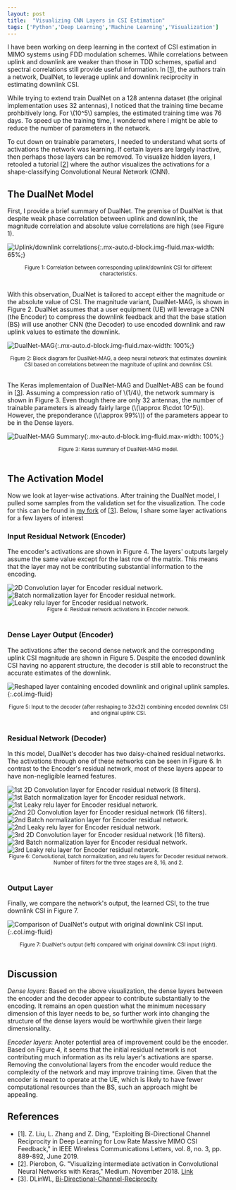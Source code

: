 ```yaml
---
layout: post
title:  "Visualizing CNN Layers in CSI Estimation"
tags: ['Python','Deep Learning','Machine Learning','Visualization']
---
```


I have been working on deep learning in the context of CSI estimation in MIMO systems using FDD modulation schemes. While correlations between uplink and downlink are weaker than those in TDD schemes, spatial and spectral correlations still provide useful information. In [[1](#r1)], the authors train a network, DualNet, to leverage uplink and downlink reciprocity in estimating downlink CSI.

While trying to extend train DualNet on a 128 antenna dataset (the original implementation uses 32 antennas), I noticed that the training time became prohbitively long. For \\(10^5\\) samples, the estimated training time was 76 days. To speed up the training time, I wondered where I might be able to reduce the number of parameters in the network.

To cut down on trainable parameters, I needed to understand what sorts of activations the network was learning. If certain layers are largely inactive, then perhaps those layers can be removed. To visualize hidden layers, I retooled a tutorial [[2](#r2)] where the author visualizes the activations for a shape-classifying Convolutional Neural Network (CNN).

## The DualNet Model

First, I provide a brief summary of DualNet. The premise of DualNet is that despite weak phase correlation between uplink and downlink, the magnitude correlation and absolute value correlations are high (see Figure 1).

![Uplink/downlink correlations][corr]{:.mx-auto.d-block.img-fluid.max-width: 65%;}

<center>
<small>Figure 1: Correlation between corresponding uplink/downlink CSI for different characteristics.</small></center><br>

With this observation, DualNet is tailored to accept either the magnitude or the absolute value of CSI. The magnitude variant, DualNet-MAG, is shown in Figure 2. DualNet assumes that a user equipment (UE) will leverage a CNN (the Encoder) to compress the downlink feedback and that the base station (BS) will use another CNN (the Decoder) to use encoded downlink and raw uplink values to estimate the downlink.

![DualNet-MAG][dualnetmag]{:.mx-auto.d-block.img-fluid.max-width: 100%;}

<center>
<small>Figure 2: Block diagram for DualNet-MAG, a deep neural network that estimates downlink CSI based on correlations between the magnitude of uplink and downlink CSI.</small></center><br>

The Keras implementaion of DualNet-MAG and DualNet-ABS can be found in [[3](#r3)]. Assuming a compression ratio of \\(1/4\\), the network summary is shown in Figure 3. Even though there are only 32 antennas, the number of trainable parameters is already fairly large (\\(\approx 8\cdot 10^5\\)). However, the preponderance (\\(\approx 99\%\\)) of the parameters appear to be in the Dense layers.

![DualNet-MAG Summary][summary]{:.mx-auto.d-block.img-fluid.max-width: 100%;}

<center>
<small>Figure 3: Keras summary of DualNet-MAG model.</small></center><br>

## The Activation Model

Now we look at layer-wise activations. After training the DualNet model, I pulled some samples from the validation set for the visualization. The code for this can be found in [my fork](https://github.com/mdelrosa/Bi-Directional-Channel-Reciprocity/blob/master/viz/visualize_activations.ipynb) of [[3](r3)]. Below, I share some layer activations for a few layers of interest

### Input Residual Network (Encoder)

The encoder's activations are shown in Figure 4. The layers' outputs largely assume the same value except for the last row of the matrix. This means that the layer may not be contributing substantial information to the encoding.

<!-- Image snippet -->

<div class='container'>
    <div class='row justify-content-md-center max-width: 100%'>
        <div>
            <img src="/images/blog/2019/09/05/res1/conv2d_1.png" class="col img-fluid" alt='2D Convolution layer for Encoder residual network.' />
        </div>
        <div>
            <img src="/images/blog/2019/09/05/res1/batch_normalization_1.png" class="col img-fluid" alt='Batch normalization layer for Encoder residual network.' />
        </div>
        <div>
            <img src="/images/blog/2019/09/05/res1/leaky_re_lu_1.png" class="col img-fluid" alt='Leaky relu layer for Encoder residual network.' />
        </div>
    </div>
</div>

<center>
<small>Figure 4: Residual network activations in Encoder network.</small></center><br>

### Dense Layer Output (Encoder)

The activations after the second dense network and the corresponding uplink CSI magnitude are shown in Figure 5. Despite the encoded downlink CSI having no apparent structure, the decoder is still able to reconstruct the accurate estimates of the downlink.

![Reshaped layer containing encoded downlink and original uplink samples.][dense]{:.col.img-fluid}

<!-- ![2D Convolution layer for Encoder residual network.][conv1]{:.col.img-fluid}
![Batch norm layer for Encoder residual network.][batch1]{:.col.img-fluid}
![Relu layer for Encoder residual network.][relu1]{:.col.img-fluid} -->

<center>
<small>Figure 5: Input to the decoder (after reshaping to 32x32) combining encoded downlink CSI and original uplink CSI.</small></center><br>

### Residual Network (Decoder)

In this model, DualNet's decoder has two daisy-chained residual networks. The activations through one of these networks can be seen in Figure 6. In contrast to the Encoder's residual network, most of these layers appear to have non-negligible learned features.

<div class='container'>
    <div class='row justify-content-md-center max-width: 100%'>
        <div>
            <img src="/images/blog/2019/09/05/res2/conv2d_2.png" class="col img-fluid" alt='1st 2D Convolution layer for Encoder residual network (8 filters).' />
        </div>
        <div>
            <img src="/images/blog/2019/09/05/res2/batch_normalization_2.png" class="col img-fluid" alt='1st Batch normalization layer for Encoder residual network.' />
        </div>
        <div>
            <img src="/images/blog/2019/09/05/res2/leaky_re_lu_2.png" class="col img-fluid" alt='1st Leaky relu layer for Encoder residual network.' />
        </div>
            <div>
            <img src="/images/blog/2019/09/05/res2/conv2d_3.png" class="col img-fluid" alt='2nd 2D Convolution layer for Encoder residual network (16 filters).' />
        </div>
        <div>
            <img src="/images/blog/2019/09/05/res2/batch_normalization_3.png" class="col img-fluid" alt='2nd Batch normalization layer for Encoder residual network.' />
        </div>
        <div>
            <img src="/images/blog/2019/09/05/res2/leaky_re_lu_3.png" class="col img-fluid" alt='2nd Leaky relu layer for Encoder residual network.' />
        </div>
        <div>
            <img src="/images/blog/2019/09/05/res2/conv2d_4.png" class="col img-fluid" alt='3rd 2D Convolution layer for Encoder residual network (16 filters).' />
        </div>
        <div>
            <img src="/images/blog/2019/09/05/res2/batch_normalization_4.png" class="col img-fluid" alt='3rd Batch normalization layer for Encoder residual network.' />
        </div>
        <div>
            <img src="/images/blog/2019/09/05/res2/leaky_re_lu_4.png" class="col img-fluid" alt='3rd Leaky relu layer for Encoder residual network.' />
        </div>
    </div>
</div>

<center>
<small>Figure 6: Convolutional, batch normalization, and relu layers for Decoder residual network. Number of filters for the three stages are 8, 16, and 2.</small></center><br>

### Output Layer

Finally, we compare the network's output, the learned CSI, to the true downlink CSI in Figure 7.

![Comparison of DualNet's output with original downlink CSI input.][compare]{:.col.img-fluid}
<center>
<small>Figure 7: DualNet's output (left) compared with original downlink CSI input (right).</small></center><br>

## Discussion

*Dense layers*: Based on the above visualization, the dense layers between the encoder and the decoder appear to contribute substantially to the encoding. It remains an open question what the minimum necessary dimension of this layer needs to be, so further work into changing the structure of the dense layers would be worthwhile given their large dimensionality.

*Encoder layers*: Anoter potential area of improvement could be the encoder. Based on Figure 4, it seems that the initial residual network is not contributing much information as its relu layer's activations are sparse. Removing the convolutional layers from the encoder would reduce the complexity of the network and may improve training time. Given that the encoder is meant to operate at the UE, which is likely to have fewer computational resources than the BS, such an approach might be appealing.

## References

- <a name='r1'>[1]</a>. Z. Liu, L. Zhang and Z. Ding, "Exploiting Bi-Directional Channel Reciprocity in Deep Learning for Low Rate Massive MIMO CSI Feedback," in IEEE Wireless Communications Letters, vol. 8, no. 3, pp. 889-892, June 2019.
- <a name='r2'>[2]</a>. Pierobon, G. "Visualizing intermediate activation in Convolutional Neural Networks with Keras," Medium. November 2018. [Link](https://towardsdatascience.com/visualizing-intermediate-activation-in-convolutional-neural-networks-with-keras-260b36d60d0)
- <a name='r3'>[3]</a>. DLinWL, [Bi-Directional-Channel-Reciprocity](https://github.com/DLinWL/Bi-Directional-Channel-Reciprocity)

[corr]: /images/blog/2019/09/05/corr.PNG
[dualnetmag]: /images/blog/2019/09/05/dualnetmag.PNG
[summary]: /images/blog/2019/09/05/summary.PNG
[conv1]: /images/blog/2019/09/05/res1/conv2d_1.png
[batch1]: /images/blog/2019/09/05/res1/batch_normalization_1.png
[relu1]: /images/blog/2019/09/05/res1/leaky_re_lu_1.png
[dense]: /images/blog/2019/09/05/dense/reshape_3.png
[conv2]: /images/blog/2019/09/05/res2/conv2d_2.png
[batch2]: /images/blog/2019/09/05/res2/batch_normalization_2.png
[relu2]: /images/blog/2019/09/05/res2/leaky_re_lu_2.png
[conv3]: /images/blog/2019/09/05/res2/conv2d_3.png
[batch3]: /images/blog/2019/09/05/res2/batch_normalization_3.png
[relu3]: /images/blog/2019/09/05/res2/leaky_re_lu_3.png
[conv4]: /images/blog/2019/09/05/res2/conv2d_4.png
[batch4]: /images/blog/2019/09/05/res2/batch_normalization_4.png
[relu4]: /images/blog/2019/09/05/res2/leaky_re_lu_4.png
[compare]: /images/blog/2019/09/05/compare.png